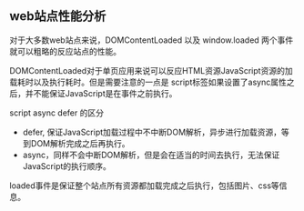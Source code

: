 ## web站点性能分析

对于大多数web站点来说，DOMContentLoaded 以及 window.loaded 两个事件就可以粗略的反应站点的性能。

DOMContentLoaded对于单页应用来说可以反应HTML资源JavaScript资源的加载耗时以及执行耗时。但是需要注意的一点是
script标签如果设置了async属性之后，并不能保证JavaScript是在事件之前执行。

script async defer 的区分
- defer, 保证JavaScript加载过程中不中断DOM解析，异步进行加载资源，等到DOM解析完成之后再执行。
- async，同样不会中断DOM解析，但是会在适当的时间去执行，无法保证JavaScript的执行顺序。

loaded事件是保证整个站点所有资源都加载完成之后执行，包括图片、css等信息。
